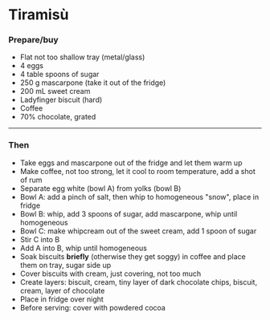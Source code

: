 # Tiramisù


### Prepare/buy

- Flat not too shallow tray (metal/glass)
- 4 eggs
- 4 table spoons of sugar
- 250 g mascarpone (take it out of the fridge)
- 200 mL sweet cream
- Ladyfinger biscuit (hard)
- Coffee
- 70% chocolate, grated

---

### Then

- Take eggs and mascarpone out of the fridge and let them warm up
- Make coffee, not too strong, let it cool to room temperature, add a shot of rum
- Separate egg white (bowl A) from yolks (bowl B)
- Bowl A: add a pinch of salt, then whip to homogeneous "snow", place in fridge
- Bowl B: whip, add 3 spoons of sugar, add mascarpone, whip until homogeneous
- Bowl C: make whipcream out of the sweet cream, add 1 spoon of sugar
- Stir C into B
- Add A into B, whip until homogeneous
- Soak biscuits **briefly** (otherwise they get soggy) in coffee and place them on tray, sugar side up
- Cover biscuits with cream, just covering, not too much
- Create layers: biscuit, cream, tiny layer of dark chocolate chips, biscuit, cream, layer of chocolate
- Place in fridge over night
- Before serving: cover with powdered cocoa
